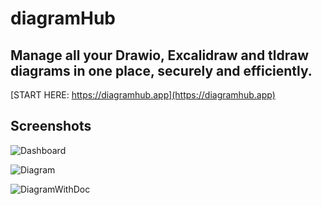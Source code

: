# diagramHub

## Manage all your Drawio, Excalidraw and tldraw diagrams in one place, securely and efficiently.

[START HERE: https://diagramhub.app](https://diagramhub.app)

## Screenshots

![Dashboard](https://diagramhub.app/images/screen-home.png)

![Diagram](https://diagramhub.app/images/screen-diagram.png)

![DiagramWithDoc](https://diagramhub.app/images/screen-diagram-doc.png)
